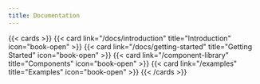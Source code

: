 ```yaml
---
title: Documentation
---
```



{{< cards >}}
  {{< card link="/docs/introduction" title="Introduction" icon="book-open" >}}
  {{< card link="/docs/getting-started" title="Getting Started" icon="book-open" >}}
  {{< card link="/component-library" title="Components" icon="book-open" >}}
  {{< card link="/examples" title="Examples" icon="book-open" >}}
{{< /cards >}}
